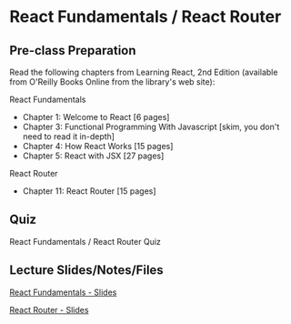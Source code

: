 # React Fundamentals / React Router

## Pre-class Preparation

Read the following chapters from Learning React, 2nd Edition (available from O'Reilly Books Online from the library's web site):

React Fundamentals
- Chapter 1: Welcome to React [6 pages]
- Chapter 3: Functional Programming With Javascript [skim, you don't need to read it in-depth]
- Chapter 4: How React Works [15 pages]
- Chapter 5: React with JSX [27 pages]

React Router
- Chapter 11: React Router [15 pages]

## Quiz

React Fundamentals / React Router Quiz

## Lecture Slides/Notes/Files

[React Fundamentals - Slides](https://docs.google.com/presentation/d/13lx_-7blsmNNIA5WxLbxArbL6la1LYcjf4heFA115Mc/edit?usp=sharing)

[React Router - Slides](https://docs.google.com/presentation/d/19pOzFFL6kPWEHAkapt-FPQJTl_fxZUMY4adoXSiYDWc/edit?usp=sharing)
